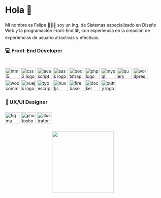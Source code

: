 <h1 align="left">Hola 👋</h1>

###

<p align="left">Mi nombre es Felipe 🧑🏻‍💻 soy un Ing. de Sistemas especializado en Diseño Web y la programación Front-End 🛠️, con experiencia en la creación de experiencias de usuario atractivas y efectivas.</p>

###

<h3 align="left">💻 Front-End Developer</h3>

###

<br clear="both">

<div align="left">
  <img src="https://cdn.jsdelivr.net/gh/devicons/devicon/icons/html5/html5-original.svg" height="36" width="48" alt="html5 logo"  />
  <img src="https://cdn.jsdelivr.net/gh/devicons/devicon/icons/css3/css3-original.svg" height="36" width="48" alt="css3 logo"  />
  <img src="https://cdn.jsdelivr.net/gh/devicons/devicon/icons/javascript/javascript-original.svg" height="36" width="48" alt="javascript logo"  />
  <img src="https://cdn.jsdelivr.net/gh/devicons/devicon/icons/sass/sass-original.svg" height="36" width="48" alt="sass logo"  />
  <img src="https://cdn.jsdelivr.net/gh/devicons/devicon/icons/bootstrap/bootstrap-original.svg" height="36" width="48" alt="bootstrap logo"  />
  <img src="https://cdn.jsdelivr.net/gh/devicons/devicon/icons/php/php-original.svg" height="36" width="48" alt="php logo"  />
  <img src="https://cdn.jsdelivr.net/gh/devicons/devicon/icons/mysql/mysql-original.svg" height="36" width="48" alt="mysql logo"  />
  <img src="https://cdn.jsdelivr.net/gh/devicons/devicon/icons/jquery/jquery-original.svg" height="36" width="48" alt="jquery logo"  />
  <img src="https://cdn.jsdelivr.net/gh/devicons/devicon/icons/wordpress/wordpress-original.svg" height="36" width="48" alt="wordpress logo"  />
  <img src="https://cdn.jsdelivr.net/gh/devicons/devicon/icons/woocommerce/woocommerce-original.svg" height="36" width="48" alt="woocommerce logo"  />
  <img src="https://cdn.jsdelivr.net/gh/devicons/devicon/icons/vuejs/vuejs-original.svg" height="36" width="48" alt="vuejs logo"  />
  <img src="https://cdn.jsdelivr.net/gh/devicons/devicon/icons/typescript/typescript-original.svg" height="36" width="48" alt="typescript logo"  />
  <img src="https://cdn.jsdelivr.net/gh/devicons/devicon/icons/nuxtjs/nuxtjs-original.svg" height="36" width="48" alt="nuxtjs logo"  />
  <img src="https://cdn.jsdelivr.net/gh/devicons/devicon/icons/firebase/firebase-plain.svg" height="36" width="48" alt="firebase logo"  />
  <img src="https://cdn.jsdelivr.net/gh/devicons/devicon/icons/docker/docker-original.svg" height="36" width="48" alt="docker logo"  />
  <img src="https://cdn.jsdelivr.net/gh/devicons/devicon/icons/putty/putty-original.svg" height="36" width="48" alt="putty logo"  />
</div>

###

<h3 align="left">🎨 UX/UI Designer</h3>

###

<div align="left">
  <img src="https://cdn.jsdelivr.net/gh/devicons/devicon/icons/figma/figma-original.svg" height="36" width="48" alt="figma logo"  />
  <img src="https://cdn.jsdelivr.net/gh/devicons/devicon/icons/photoshop/photoshop-plain.svg" height="36" width="48" alt="photoshop logo"  />
  <img src="https://cdn.jsdelivr.net/gh/devicons/devicon/icons/illustrator/illustrator-plain.svg" height="36" width="48" alt="illustrator logo"  />
</div>

###

<div align="center">
  <img height="200" src="https://i.pinimg.com/originals/85/04/77/850477fed08bfe98598082bcd309ce70.gif"  />
</div>

###
